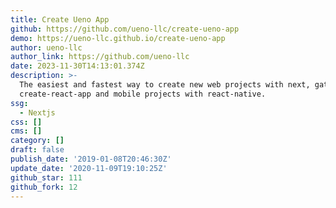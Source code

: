 ```yaml
---
title: Create Ueno App
github: https://github.com/ueno-llc/create-ueno-app
demo: https://ueno-llc.github.io/create-ueno-app
author: ueno-llc
author_link: https://github.com/ueno-llc
date: 2023-11-30T14:13:01.374Z
description: >-
  The easiest and fastest way to create new web projects with next, gatsby,
  create-react-app and mobile projects with react-native.
ssg:
  - Nextjs
css: []
cms: []
category: []
draft: false
publish_date: '2019-01-08T20:46:30Z'
update_date: '2020-11-09T19:10:25Z'
github_star: 111
github_fork: 12
---
```

